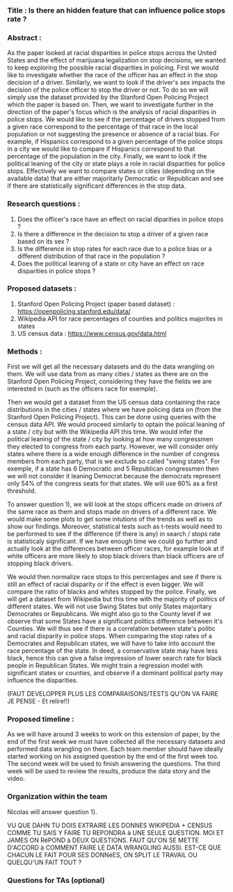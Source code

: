### Title : Is there an hidden feature that can influence police stops rate ? 

### Abstract :
As the paper looked at racial disparities in police stops across the United States and the effect of marijuana legalization on stop decisions, we wanted to keep exploring the possible racial disparities in policing. First we would like to investigate whether the race of the officer has an effect in the stop decision of a driver. Similarly, we want to look if the driver's sex impacts the decision of the police officer to stop the driver or not. To do so we will simply use the dataset provided by the Stanford Open Policing Project which the paper is based on. Then, we want to investigate further in the direction of the paper's focus which is the analysis of racial disparities in police stops. We would like to see if the percentage of drivers stopped from a given race correspond to the percentage of that race in the local population or not suggesting the presence or absence of a racial bias. For example, if Hispanics correspond to a given percentage of the police stops in a city we would like to compare if Hispanics correspond to that percentage of the population in the city. Finally, we want to look if the political leaning of the city or state plays a role in racial disparities for police stops. Effectively we want to compare states or cities (depending on the available data) that are either majoritarly Democratic or Republican and see if there are statistically significant differences in the stop data.

### Research questions : 
1) Does the officer's race have an effect on racial diparities in police stops ?
2) Is there a difference in the decision to stop a driver of a given race based on its sex ?
3) Is the difference in stop rates for each race due to a police bias or a different distribution of that race in the population ?
4) Does the political leaning of a state or city have an effect on race disparities in police stops ?

### Proposed datasets : 
1) Stanford Open Policing Project (paper based dataset) : https://openpolicing.stanford.edu/data/ 
2) Wikipedia API for race percentages of counties and politics majorites in states
3) US census data : https://www.census.gov/data.html

### Methods :
First we will get all the necessary datasets and do the data wrangling on them. We will use data from as many cities / states as there are on the Stanford Open Policing Project, considering they have the fields we are interested in (such as the officers race for exemple).

Then we would get a dataset from the US census data containing the race distributions in the cities / states where we have policing data on (from the Stanford Open Policing Project). This can be done using queries with the census data API. We would proceed similarly to optain the polical leaning of a state / city but with the Wikipedia API this time. We would infer the political leaning of the state / city by looking at how many congressmen they elected to congress from each party. However, we will consider only states where there is a wide enough difference in the number of congress members from each party, that is we exclude so called "swing states". For exemple, if a state has 6 Democratic and 5 Republican congressmen then we will not consider it leaning Democrat because the democrats represent only 54% of the congress seats for that states. We will use 60% as a first threshold.

To answer question 1), we will look at the stops officers made on drivers of the same race as them and stops made on drivers of a different race. We would make some plots to get some intutions of the trends as well as to show our findings. Moreover, statistical tests such as t-tests would need to be performed to see if the difference (if there is any) in search / stops rate is statisticaly significant. If we have enough time we could go further and actually look at the differences between officer races, for example look at if white officers are more likely to stop black drivers than black officers are of stopping black drivers.

We would then normalize race stops to this percentages and see if there is still an effect of racial disparity or if the effect is even bigger. We will compare the ratio of blacks and whites stopped by the police.
Finally, we will get a dataset from Wikipedia but this time with the majority of politics of different states. We will not use Swing States but only States majoritary Democrates or Republicans. We might also go to the County level if we observe that some States have a significant politics difference between it's Counties. We will thus see if there is a correlation between state's politic and racial disparity in police stops.
When comparing the stop rates of a Democrates and Republican states, we will have to take into account the race percentage of the state. In deed, a conservative state may have less black, hence this can give a false impression of lower search rate for black people in Republican States. We might train a regression model with significant states or counties, and observe if a dominant political party may influence the disparities. 

(FAUT DEVELOPPER PLUS LES COMPARAISONS/TESTS QU'ON VA FAIRE JE PENSE - Et relire!!)

### Proposed timeline :
As we will have around 3 weeks to work on this extension of paper, by the end of the first week we must have collected all the necessary datasets and performed data wrangling on them. Each team member should have ideally started working on his assigned question by the end of the first week too. The second week will be used to finish answering the questions. The third week will be used to review the results, produce the data story and the video. 

### Organization within the team

Nicolas will answer question 1).

VU QUE DAHN TU DOIS EXTRAIRE LES DONNES WIKIPEDIA + CENSUS COMME TU SAIS Y FAIRE TU REPONDRA à UNE SEULE QUESTION. MOI ET JAMES ON RéPOND à DEUX QUESTIONS. FAUT QU'ON SE METTE D'ACCORD à COMMENT FAIRE LE DATA WRANGLING AUSSI. EST-CE QUE CHACUN LE FAIT POUR SES DONNéES, ON SPLIT LE TRAVAIL OU QUELQU'UN FAIT TOUT ?

### Questions for TAs (optional)

